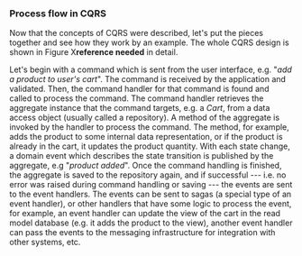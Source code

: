 ### Process flow in CQRS

Now that the concepts of CQRS were described, let's put the pieces together and see how they work by an example. The whole CQRS design is shown in Figure X**reference needed** in detail.

Let's begin with a command which is sent from the user interface, e.g. "*add a product to user's cart*". The command is received by the application and validated. Then, the command handler for that command is found and called to process the command. The command handler retrieves the aggregate instance that the command targets, e.g. a *Cart*, from a data access object (usually called a repository). A method of the aggregate is invoked by the handler to process the command. The method, for example, adds the product to some internal data representation, or if the product is already in the cart, it updates the product quantity. With each state change, a domain event which describes the state transition is published by the aggregate, e.g "*product added*". Once the command handling is finished, the aggregate is saved to the repository again, and if successful --- i.e. no error was raised during command handling or saving --- the events are sent to the event handlers. The events can be sent to sagas (a special type of an event handler), or other handlers that have some logic to process the event, for example, an event handler can update the view of the cart in the read model database (e.g. it adds the product to the view), another event handler can pass the events to the messaging infrastructure for integration with other systems, etc.